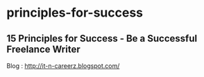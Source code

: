 # principles-for-success
15 Principles for Success - Be a Successful Freelance Writer
-------------------
Blog : http://it-n-careerz.blogspot.com/
